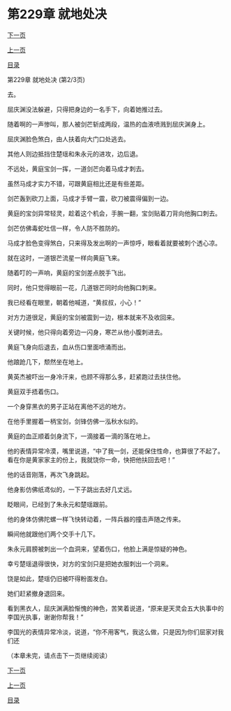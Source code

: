 <h1>第229章    就地处决</h1>
            <div><p><a href="./686_%E7%AC%AC229%E7%AB%A0_%E5%B0%B1%E5%9C%B0%E5%A4%84%E5%86%B3.md">下一页</a></p><p><a href="./684_%E7%AC%AC229%E7%AB%A0_%E5%B0%B1%E5%9C%B0%E5%A4%84%E5%86%B3.md">上一页</a></p><p><a href="../">目录</a></p></div>
            <div><p>第229章    就地处决 (第2/3页)</p><p>去。</p><p>屈庆渊没法躲避，只得把身边的一名手下，向着她推过去。</p><p>随着啊的一声惨叫，那人被剑芒斩成两段，温热的血液喷溅到屈庆渊身上。</p><p>屈庆渊脸色煞白，由人扶着向大门口处逃去。</p><p>其他人则边抵挡住楚瑶和朱永元的进攻，边后退。</p><p>不远处，黄庭宝剑一挥，一道剑芒向着马成才刺去。</p><p>虽然马成才实力不错，可跟黄庭相比还是有些差距。</p><p>剑芒轰到砍刀上面，马成才手臂一震，砍刀被震得偏到一边。</p><p>黄庭的宝剑异常轻灵，趁着这个机会，手腕一翻，宝剑贴着刀背向他胸口刺去。</p><p>剑芒仿佛毒蛇吐信一样，令人防不胜防的。</p><p>马成才脸色变得煞白，只来得及发出啊的一声惊呼，眼看着就要被刺个透心凉。</p><p>就在这时，一道银芒流星一样向黄庭飞来。</p><p>随着叮的一声响，黄庭的宝剑差点脱手飞出。</p><p>同时，他只觉得眼前一花，几道银芒同时向他胸口刺来。</p><p>我已经看在眼里，朝着他喊道，“黄叔叔，小心！”</p><p>对方力道很足，黄庭的宝剑被震到一边，根本就来不及收回来。</p><p>关键时候，他只得向着旁边一闪身，寒芒从他小腹刺进去。</p><p>黄庭飞身向后退去，血从伤口里面喷涌而出。</p><p>他踉跄几下，颓然坐在地上。</p><p>黄英杰被吓出一身冷汗来，也顾不得那么多，赶紧跑过去扶住他。</p><p>黄庭双手捂着伤口。</p><p>一个身穿黑衣的男子正站在离他不远的地方。</p><p>在他手里握着一柄宝剑，剑锋仿佛一泓秋水似的。</p><p>黄庭的血正顺着剑身流下，一滴接着一滴的落在地上。</p><p>他的表情异常冷漠，嘴里说道，“中了我一剑，还能保住性命，也算很了不起了。看在你是黄家家主的份上，我就饶你一命，快把他扶回去吧！”</p><p>他的话音刚落，再次飞身跳起。</p><p>他身影仿佛纸鸢似的，一下子跳出去好几丈远。</p><p>眨眼间，已经到了朱永元和楚瑶跟前。</p><p>他的身体仿佛陀螺一样飞快转动着，一阵兵器的撞击声随之传来。</p><p>瞬间他就跟他们两个交手十几下。</p><p>朱永元肩膀被刺出一个血洞来，望着伤口，他脸上满是惊疑的神色。</p><p>幸亏楚瑶退得很快，对方的宝剑只是把她衣服刺出一个洞来。</p><p>饶是如此，楚瑶仍旧被吓得粉面发白。</p><p>她们赶紧撤身退回来。</p><p>看到黑衣人，屈庆渊满脸惭愧的神色，苦笑着说道，“原来是天灵会五大执事中的李国光执事，谢谢你帮我！”</p><p>李国光的表情异常冷淡，说道，“你不用客气，我这么做，只是因为你们屈家对我们还</p><p>（本章未完，请点击下一页继续阅读）</p></div>
            <div><p><a href="./686_%E7%AC%AC229%E7%AB%A0_%E5%B0%B1%E5%9C%B0%E5%A4%84%E5%86%B3.md">下一页</a></p><p><a href="./684_%E7%AC%AC229%E7%AB%A0_%E5%B0%B1%E5%9C%B0%E5%A4%84%E5%86%B3.md">上一页</a></p><p><a href="../">目录</a></p></div>